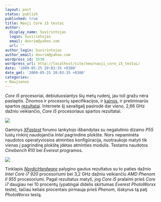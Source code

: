 ```yaml
---
layout: post
status: publish
published: true
title: Nauji Core i5 testai
author:
  display_name: Suvirintojas
  login: Suvirintojas
  email: dovrim@yahoo.com
  url: ''
author_login: Suvirintojas
author_email: dovrim@yahoo.com
wordpress_id: 3530
wordpress_url: http://localhost/site/new/nauji_core_i5_testai/
date: '2009-05-25 20:03:35 +0300'
date_gmt: '2009-05-25 20:03:35 +0300'
categories:
- Naujienos
---
```

<p><i>Core i5</i> procesoriai, debiutuosiantys šių metų rudenį, jau toli gražu nėra paslaptis. Žinomos ir procesorių specifikacijos, ir <a class="ns" href="http://www.technews.lt/tekstas/Pasirode_Core_i5_procesoriu_kainos.html;;">kainos</a>, ir preliminarūs spartos <a class="ns" href="http://www.technews.lt/tekstas/Pirmieji_Lynnfield_spartos_rezultatai.html;;">rezultatai</a>. Internete šį savaitgalį pasirodė dar vieno, 2,66 GHz dažniu veikiančio, <i>Core i5</i> procesoriaus spartos rezultatai.</p>
<p><img src="http://svarke.technews.lt/p55lynn.JPG" /></p>
<p>Gaminys <a class="ns" href="http://www.xfastest.com/redirect.php?tid=22494&goto=newpost###"><i>XFastest</i></a> forumo lankytojo išbandytas su negalutinio dizaino <i>P55</i> lustų rinkinį naudojančia <i>Intel</i> pagrindine plokšte. Nors nepaminėta naudotos operatyviosios atminties konfigūracija, nuotraukoje matyti tik vienas į pagrindinę plokštę įdėtas atminties modulis. Testams naudotos <i>Cinebench R10</i> bei <i>Everest</i> programos.</p>
<p><img src="http://svarke.technews.lt/lynncpu.JPG" /></p>
<p>Tinklapis <a class="ns" href="http://www.nordichardware.com/news,9328.html"><i>NordicHardware</i></a> palygino gautus rezultatus su to paties dažnio <i>Intel Core i7 920</i> procesoriumi bei 3,2 GHz dažniu veikiančiu <i>AMD Phenom II 955</i> procesoriumi. Pagal rezultatus matyti, jog <i>Core i5</i> pralaimi prieš <i>Core i7</i> daugiau nei 10 procentų (ypatingai didelis skirtumas <i>Everest PhotoWorxx</i> teste), tačiau keliais procentais pirmauja prieš <i>Phenom</i>, išskyrus tą patį <i>PhotoWorxx</i> testą.</p>
